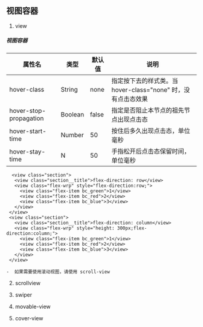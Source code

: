 ## 视图容器

 1. view
 ##### 视图容器 
   
 | 属性名 | 类型 | 默认值 | 说明 |
 | ----- | ----- | ----- | ----- |
 | hover-class | String | none | 指定按下去的样式类。当 hover-class="none" 时，没有点击态效果 |
 | hover-stop-propagation	| Boolean | false | 指定是否阻止本节点的祖先节点出现点击态 |
 | hover-start-time | Number | 50 | 按住后多久出现点击态，单位毫秒	 |
 | hover-stay-time	| N | 50 | 手指松开后点击态保留时间，单位毫秒 |
    
   ```
     <view class="section">
      <view class="section__title">flex-direction: row</view>
      <view class="flex-wrp" style="flex-direction:row;">
        <view class="flex-item bc_green">1</view>
        <view class="flex-item bc_red">2</view>
        <view class="flex-item bc_blue">3</view>
      </view>
    </view>
    <view class="section">
      <view class="section__title">flex-direction: column</view>
      <view class="flex-wrp" style="height: 300px;flex-direction:column;">
        <view class="flex-item bc_green">1</view>
        <view class="flex-item bc_red">2</view>
        <view class="flex-item bc_blue">3</view>
      </view>
    </view>
   
   ```
    -  如果需要使用滚动视图，请使用 scroll-view
    
 2. scrollview
 
 3. swiper
 
 4. movable-view
 
 5. cover-view
 
 
 
